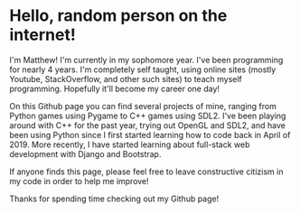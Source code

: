 # Hello, random person on the internet!

I'm Matthew! I'm currently in my sophomore year. I've been programming for nearly 4 years.
I'm completely self taught, using online sites (mostly Youtube, StackOverflow, and other such sites) to teach myself programming.
Hopefully it'll become my career one day!

On this Github page you can find several projects of mine, ranging from Python games using Pygame to C++ games using SDL2. I've been playing around with C++ for the past year, trying out OpenGL and SDL2, and have been using Python since I first started learning how to code back in April of 2019.
More recently, I have started learning about full-stack web development with Django and Bootstrap.

If anyone finds this page, please feel free to leave constructive citizism in my code in order to help me improve!

Thanks for spending time checking out my Github page!
